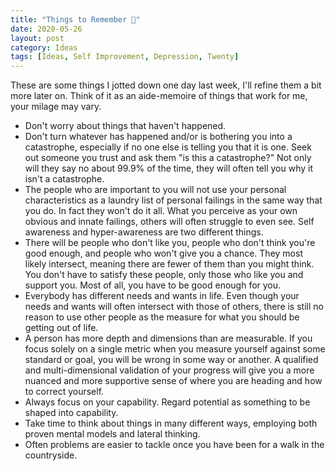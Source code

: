 ```yaml
---
title: "Things to Remember 💭"
date: 2020-05-26
layout: post
category: Ideas
tags: [Ideas, Self Improvement, Depression, Twenty]
---
```

These are some things I jotted down one day last week, I'll refine them a bit more later on. Think of it as an aide-memoire of things that work for me, your milage may vary.
- Don't worry about things that haven't happened.
- Don't turn whatever has happened and/or is bothering you into a catastrophe, especially if no one else is telling you that it is one. Seek out someone you trust and ask them "is this a catastrophe?" Not only will they say no about 99.9% of the time, they will often tell you why it isn't a catastrophe.
- The people who are important to you will not use your personal characteristics as a laundry list of personal failings in the same way that you do. In fact they won't do it all. What you perceive as your own obvious and innate failings, others will often struggle to even see. Self awareness and hyper-awareness are two different things.
- There will be people who don't like you, people who don't think you're good enough, and people who won't give you a chance. They most likely intersect, meaning there are fewer of them than you might think. You don't have to satisfy these people, only those who like you and support you. Most of all, you have to be good enough for you.
- Everybody has different needs and wants in life. Even though your needs and wants will often intersect with those of others, there is still no reason to use other people as the measure for what you should be getting out of life.
- A person has more depth and dimensions than are measurable. If you focus solely on a single metric when you measure yourself against some standard or goal, you will be wrong in some way or another. A qualified and multi-dimensional validation of your progress will give you a more nuanced and more supportive sense of where you are heading and how to correct yourself.
- Always focus on your capability. Regard potential as something to be shaped into capability.
- Take time to think about things in many different ways, employing both proven mental models and lateral thinking.
- Often problems are easier to tackle once you have been for a walk in the countryside.